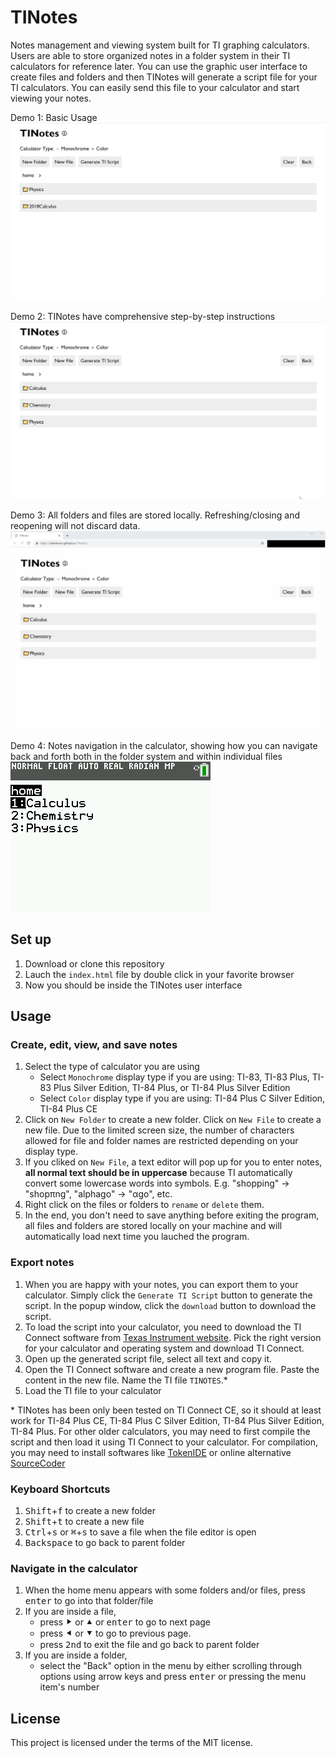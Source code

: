 # TINotes
Notes management and viewing system built for TI graphing calculators. Users are able to store organized notes in a folder system in their TI calculators for reference later. You can use the graphic user interface to create files and folders and then TINotes will generate a script file for your TI calculators. You can easily send this file to your calculator and start viewing your notes. 

Demo 1: Basic Usage 
![Demo 1](https://raw.githubusercontent.com/AlienKevin/TINotes/master/Demos/Demo1.gif)

Demo 2: TINotes have comprehensive step-by-step instructions 
![Demo 2](https://raw.githubusercontent.com/AlienKevin/TINotes/master/Demos/Demo2.gif)

Demo 3: All folders and files are stored locally. Refreshing/closing and reopening will not discard data.
![Demo 3](https://raw.githubusercontent.com/AlienKevin/TINotes/master/Demos/Demo3.gif)

Demo 4: Notes navigation in the calculator, showing how you can navigate back and forth both in the folder system and within individual files<br/>
![Demo 4](https://raw.githubusercontent.com/AlienKevin/TINotes/master/Demos/Demo4.gif)

## Set up
1. Download or clone this repository
2. Lauch the `index.html` file by double click in your favorite browser
3. Now you should be inside the TINotes user interface

## Usage
### Create, edit, view, and save notes
1. Select the type of calculator you are using
      - Select `Monochrome` display type if you are using: TI-83, TI-83 Plus, TI-83 Plus Silver Edition, TI-84 Plus, or TI-84 Plus Silver Edition
      - Select `Color` display type if you are using: TI-84 Plus C Silver Edition, TI-84 Plus CE
2. Click on `New Folder` to create a new folder. Click on `New File` to create a new file. Due to the limited screen size, the number of characters allowed for file and folder names are restricted depending on your display type.
3. If you cliked on `New File`, a text editor will pop up for you to enter notes, **all normal text should be in uppercase** because TI automatically convert some lowercase words into symbols. E.g. "shopping" -> "shopπng", "alphago" -> "αgo", etc.
4. Right click on the files or folders to `rename` or `delete` them.
5. In the end, you don't need to save anything before exiting the program, all files and folders are stored locally on your machine and will automatically load next time you lauched the program.

### Export notes
1. When you are happy with your notes, you can export them to your calculator. Simply click the `Generate TI Script` button to generate the script. In the popup window, click the `download` button to download the script.
2. To load the script into your calculator, you need to download the TI Connect software from [Texas Instrument website](https://education.ti.com/en/software/details/en/CA9C74CAD02440A69FDC7189D7E1B6C2/swticonnectcesoftware#!). Pick the right version for your calculator and operating system and download TI Connect.
3. Open up the generated script file, select all text and copy it.
4. Open the TI Connect software and create a new program file. Paste the content in the new file. Name the TI file `TINOTES`.*
5. Load the TI file to your calculator

\* TINotes has been only been tested on TI Connect CE, so it should at least work for TI-84 Plus CE, TI-84 Plus C Silver Edition, TI-84 Plus Silver Edition, TI-84 Plus. For other older calculators, you may need to first compile the script and then load it using TI Connect to your calculator. For compilation, you may need to install softwares like [TokenIDE](https://www.ticalc.org/archives/files/fileinfo/433/43315.html) or online alternative [SourceCoder](https://www.cemetech.net/sc/)

### Keyboard Shortcuts
1. <kbd>Shift</kbd>+<kbd>f</kbd> to create a new folder
2. <kbd>Shift</kbd>+<kbd>t</kbd> to create a new file
3. <kbd>Ctrl</kbd>+<kbd>s</kbd> or <kbd>⌘</kbd>+<kbd>s</kbd> to save a file when the file editor is open
4. <kbd>Backspace</kbd> to go back to parent folder

### Navigate in the calculator
1. When the home menu appears with some folders and/or files, press <kbd>enter</kbd> to go into that folder/file
2. If you are inside a file, 
    - press <kbd>&#11208;</kbd> or <kbd>&#11205;</kbd> or <kbd>enter</kbd> to go to next page
    - press <kbd>&#11207;</kbd> or <kbd>&#11206;</kbd> to go to previous page.
    - press <kbd>2nd</kbd> to exit the file and go back to parent folder
3. If you are inside a folder,
    - select the "Back" option in the menu by either scrolling through options using arrow keys and press <kbd>enter</kbd> or pressing the menu item's number

## License
This project is licensed under the terms of the MIT license.